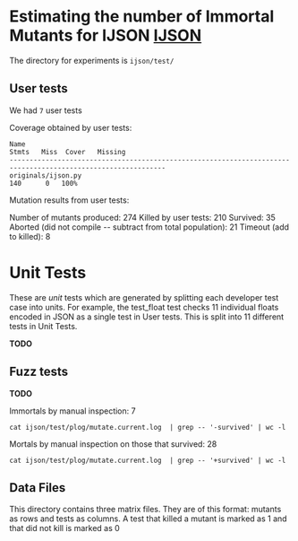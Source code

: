 # Estimating the number of Immortal Mutants for IJSON [IJSON](https://github.com/isagalaev/ijson)

The directory for experiments is `ijson/test/`

## User tests

We had `7`  user tests

Coverage obtained by user tests:

```
Name                                                                            Stmts   Miss  Cover   Missing
-------------------------------------------------------------------------------------------------------------
originals/ijson.py                                                              140      0   100%
```

Mutation results from user tests:

Number of mutants produced: 274
Killed by user tests: 210
Survived: 35
Aborted (did not compile -- subtract from total population): 21
Timeout (add to killed): 8


# Unit Tests

These are *unit* tests which are generated by splitting each developer test case
into units. For example, the test_float test checks 11 individual floats encoded
in JSON as a single test in User tests. This is split into 11 different tests in
Unit Tests.

**TODO**


## Fuzz tests

**TODO**


Immortals by manual inspection: 7
```
cat ijson/test/plog/mutate.current.log  | grep -- '-survived' | wc -l
```
Mortals by manual inspection on those that survived: 28
```
cat ijson/test/plog/mutate.current.log  | grep -- '+survived' | wc -l
```

## Data Files

This directory contains three matrix files. They are of this format: mutants as
rows and tests as columns. A test that killed a mutant is marked as 1 and
that did not kill is marked as 0
